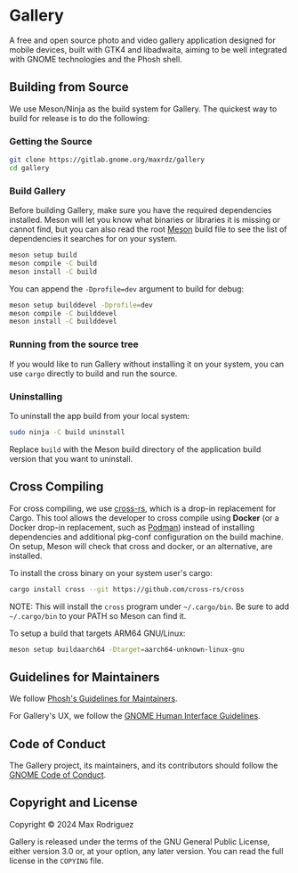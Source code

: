 # Gallery

A free and open source photo and video gallery application designed
for mobile devices, built with GTK4 and libadwaita, aiming to be
well integrated with GNOME technologies and the Phosh shell.

## Building from Source

We use Meson/Ninja as the build system for Gallery.
The quickest way to build for release is to do the following:

### Getting the Source

```sh
git clone https://gitlab.gnome.org/maxrdz/gallery
cd gallery
```

### Build Gallery

Before building Gallery, make sure you have the required
dependencies installed. Meson will let you know what binaries or
libraries it is missing or cannot find, but you can also read the
root [Meson](./meson.build) build file to see the list of
dependencies it searches for on your system.

```sh
meson setup build
meson compile -C build
meson install -C build
```

You can append the `-Dprofile=dev` argument to build for debug:

```sh
meson setup builddevel -Dprofile=dev
meson compile -C builddevel
meson install -C builddevel
```

### Running from the source tree

If you would like to run Gallery without installing it on your
system, you can use `cargo` directly to build and run the source.

### Uninstalling

To uninstall the app build from your local system:
```sh
sudo ninja -C build uninstall
```
Replace `build` with the Meson build directory of the
application build version that you want to uninstall.

## Cross Compiling

For cross compiling, we use
[cross-rs](https://github.com/cross-rs/cross), which is a
drop-in replacement for Cargo. This tool allows the developer
to cross compile using **Docker** (or a Docker drop-in
replacement, such as [Podman](https://podman.io/))
instead of installing dependencies and additional pkg-conf
configuration on the build machine. On setup, Meson will check
that cross and docker, or an alternative, are installed.

To install the cross binary on your system user's cargo:
```sh
cargo install cross --git https://github.com/cross-rs/cross
```
NOTE: This will install the `cross` program under `~/.cargo/bin`.
Be sure to add `~/.cargo/bin` to your PATH so Meson can find it.

To setup a build that targets ARM64 GNU/Linux:

```sh
meson setup buildaarch64 -Dtarget=aarch64-unknown-linux-gnu
```

## Guidelines for Maintainers

We follow [Phosh's Guidelines for Maintainers](https://gitlab.gnome.org/World/Phosh/phosh/-/wikis/Guidelines-for-maintainers).

For Gallery's UX, we follow the
[GNOME Human Interface Guidelines](https://developer.gnome.org/hig/).

## Code of Conduct

The Gallery project, its maintainers, and its contributors should
follow the [GNOME Code of Conduct](https://conduct.gnome.org/).

## Copyright and License

Copyright &copy; 2024 Max Rodriguez

Gallery is released under the terms of the GNU General Public
License, either version 3.0 or, at your option, any later
version. You can read the full license in the `COPYING` file.
